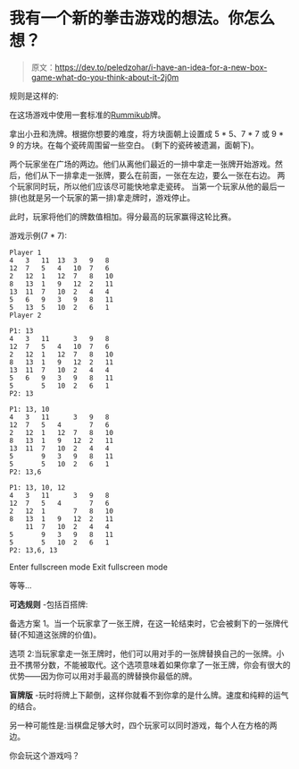 # 我有一个新的拳击游戏的想法。你怎么想？

> 原文：<https://dev.to/peledzohar/i-have-an-idea-for-a-new-box-game-what-do-you-think-about-it-2j0m>

规则是这样的:

在这场游戏中使用一套标准的[Rummikub](https://en.wikipedia.org/wiki/Rummikub)牌。

拿出小丑和洗牌。根据你想要的难度，将方块面朝上设置成 5 * 5、7 * 7 或 9 * 9 的方块。在每个瓷砖周围留一些空白。
(剩下的瓷砖被遗漏，面朝下)。

两个玩家坐在广场的两边。他们从离他们最近的一排中拿走一张牌开始游戏。然后，他们从下一排拿走一张牌，要么在前面，一张在左边，要么一张在右边。
两个玩家同时玩，所以他们应该尽可能快地拿走瓷砖。
当第一个玩家从他的最后一排(也就是另一个玩家的第一排)拿走牌时，游戏停止。

此时，玩家将他们的牌数值相加。得分最高的玩家赢得这轮比赛。

游戏示例(7 * 7):

```
Player 1                        
4   3   11  13  3   9   8
12  7   5   4   10  7   6
2   12  1   12  7   8   10
8   13  1   9   12  2   11
13  11  7   10  2   4   4
5   6   9   3   9   8   11
5   13  5   10  2   6   1
Player 2                        

P1: 13
4   3   11      3   9   8
12  7   5   4   10  7   6
2   12  1   12  7   8   10
8   13  1   9   12  2   11
13  11  7   10  2   4   4
5   6   9   3   9   8   11
5       5   10  2   6   1
P2: 13

P1: 13, 10  
4   3   11      3   9   8
12  7   5   4       7   6
2   12  1   12  7   8   10
8   13  1   9   12  2   11
13  11  7   10  2   4   4
5       9   3   9   8   11
5       5   10  2   6   1
P2: 13,6

P1: 13, 10, 12  
4   3   11      3   9   8
12  7   5   4       7   6
2   12  1       7   8   10
8   13  1   9   12  2   11
    11  7   10  2   4   4
5       9   3   9   8   11
5       5   10  2   6   1
P2: 13,6, 13 
```

Enter fullscreen mode Exit fullscreen mode

等等...

**可选规则** -包括百搭牌:

备选方案 1。当一个玩家拿了一张王牌，在这一轮结束时，它会被剩下的一张牌代替(不知道这张牌的价值)。

选项 2:当玩家拿走一张王牌时，他们可以用对手的一张牌替换自己的一张牌。小丑不携带分数，不能被取代。这个选项意味着如果你拿了一张王牌，你会有很大的优势——因为你可以用对手最高的牌替换你最低的牌。

**盲牌版** -玩时将牌上下颠倒，这样你就看不到你拿的是什么牌。速度和纯粹的运气的结合。

另一种可能性是:当棋盘足够大时，四个玩家可以同时游戏，每个人在方格的两边。

你会玩这个游戏吗？